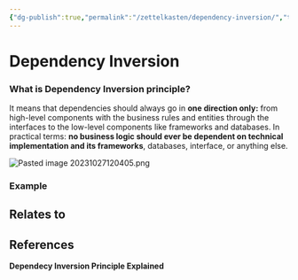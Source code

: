 ```yaml
---
{"dg-publish":true,"permalink":"/zettelkasten/dependency-inversion/","title":"Dependency Inversion","tags":["status/todo","core/tech/fundamentals/principles"],"created":"2023-10-27T11:46:30.012+01:00"}
---
```



# Dependency Inversion


### What is Dependency Inversion principle?

It means that dependencies should always go in **one direction only:** from high-level components with the business rules and entities through the interfaces to the low-level components like frameworks and databases. In practical terms: **no business logic should ever be dependent on technical implementation and its frameworks**, databases, interface, or anything else.

![Pasted image 20231027120405.png](/img/user/Files/Pasted%20image%2020231027120405.png)

### Example


## Relates to

## References
**Dependecy Inversion Principle Explained**
